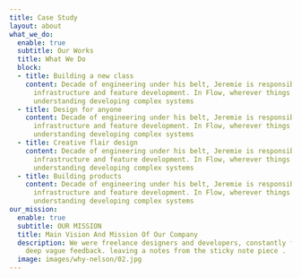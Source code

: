 ```yaml
---
title: Case Study
layout: about
what_we_do:
  enable: true
  subtitle: Our Works
  title: What We Do
  block:
  - title: Building a new class
    content: Decade of engineering under his belt, Jeremie is responsible for technical
      infrastructure and feature development. In Flow, wherever things just work is
      understanding developing complex systems
  - title: Design for anyone
    content: Decade of engineering under his belt, Jeremie is responsible for technical
      infrastructure and feature development. In Flow, wherever things just work is
      understanding developing complex systems
  - title: Creative flair design
    content: Decade of engineering under his belt, Jeremie is responsible for technical
      infrastructure and feature development. In Flow, wherever things just work is
      understanding developing complex systems
  - title: Building products
    content: Decade of engineering under his belt, Jeremie is responsible for technical
      infrastructure and feature development. In Flow, wherever things just work is
      understanding developing complex systems
our_mission:
  enable: true
  subtitle: OUR MISSION
  title: Main Vision And Mission Of Our Company
  description: We were freelance designers and developers, constantly finding ourselve
    deep vague feedback. leaving a notes from the sticky note piece .
  image: images/why-nelson/02.jpg
---
```

